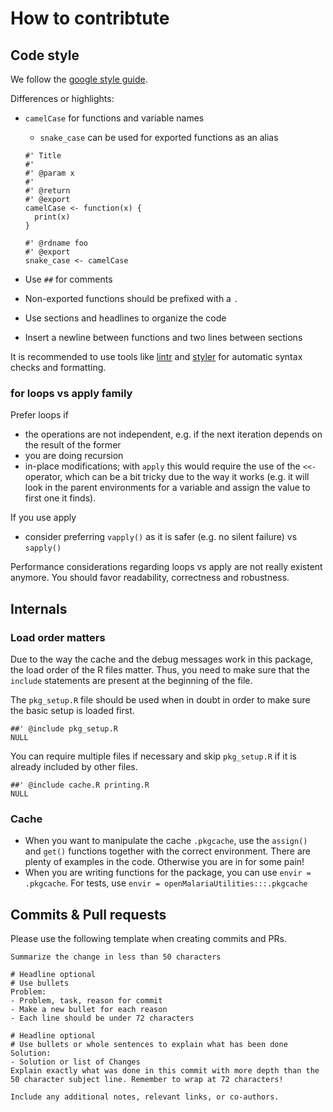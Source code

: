 # How to contribtute

## Code style

We follow the [google style
guide](https://google.github.io/styleguide/Rguide.html).

Differences or highlights:

- `camelCase` for functions and variable names
  - `snake_case` can be used for exported functions as an alias

  ```{r}
  #' Title
  #'
  #' @param x
  #'
  #' @return
  #' @export
  camelCase <- function(x) {
    print(x)
  }

  #' @rdname foo
  #' @export
  snake_case <- camelCase
  ```

- Use `##` for comments
- Non-exported functions should be prefixed with a `.`
- Use sections and headlines to organize the code
- Insert a newline between functions and two lines between sections

It is recommended to use tools like [lintr](https://github.com/jimhester/lintr)
and [styler](https://github.com/r-lib/styler) for automatic syntax checks and
formatting.

### for loops vs apply family

Prefer loops if

- the operations are not independent, e.g. if the next iteration depends on the
  result of the former
- you are doing recursion
- in-place modifications; with `apply` this would require the use of the `<<-`
  operator, which can be a bit tricky due to the way it works (e.g. it will look
  in the parent environments for a variable and assign the value to first one it
  finds).

If you use apply

- consider preferring `vapply()` as it is safer (e.g. no silent failure) vs `sapply()`

Performance considerations regarding loops vs apply are not really existent
anymore. You should favor readability, correctness and robustness.


## Internals

### Load order matters

Due to the way the cache and the debug messages work in this package, the load
order of the R files matter. Thus, you need to make sure that the `include`
statements are present at the beginning of the file.

The `pkg_setup.R` file should be used when in doubt in order to make sure the
basic setup is loaded first.

```{r}
##' @include pkg_setup.R
NULL
```

You can require multiple files if necessary and skip `pkg_setup.R` if it is
already included by other files.

```{r}
##' @include cache.R printing.R
NULL
```


### Cache

- When you want to manipulate the cache `.pkgcache`, use the `assign()` and
  `get()` functions together with the correct environment. There are plenty of
  examples in the code. Otherwise you are in for some pain!
- When you are writing functions for the package, you can use `envir =
  .pkgcache`. For tests, use `envir = openMalariaUtilities:::.pkgcache`


## Commits & Pull requests

Please use the following template when creating commits and PRs.

```
Summarize the change in less than 50 characters

# Headline optional
# Use bullets
Problem:
- Problem, task, reason for commit
- Make a new bullet for each reason
- Each line should be under 72 characters

# Headline optional
# Use bullets or whole sentences to explain what has been done
Solution:
- Solution or list of Changes
Explain exactly what was done in this commit with more depth than the
50 character subject line. Remember to wrap at 72 characters!

Include any additional notes, relevant links, or co-authors.
```
